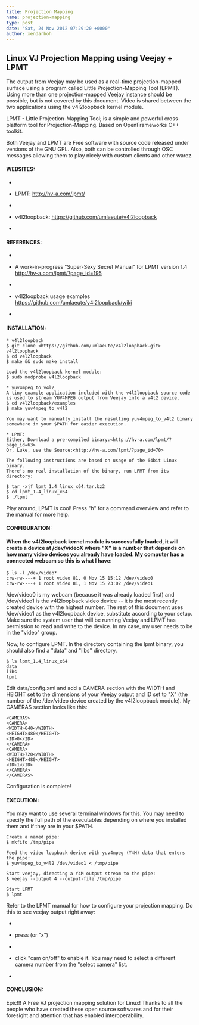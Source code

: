 ```yaml
---
title: Projection Mapping
name: projection-mapping
type: post
date: "Sat, 24 Nov 2012 07:29:20 +0000"
author: xendarboh
---
```

## Linux VJ Projection Mapping using Veejay + LPMT  
The output from Veejay may be used as a real-time projection-mapped surface using a program called Little Projection-Mapping Tool (LPMT). Using more than one projection-mapped Veejay instance should be possible, but is not covered by this document. Video is shared between the two applications using the v4l2loopback kernel module.  

LPMT - Little Projection-Mapping Tool; is a simple and powerful cross-platform tool for Projection-Mapping. Based on OpenFrameworks C++ toolkit.  

Both Veejay and LPMT are Free software with source code released under versions of the GNU GPL. Also, both can be controlled through OSC messages allowing them to play nicely with custom clients and other warez.  


#### WEBSITES:  


*     

*   LPMT: <http://hv-a.com/lpmt/>
*     

*   v4l2loopback: <https://github.com/umlaeute/v4l2loopback>
*     


#### REFERENCES:  


*     

*   A work-in-progress "Super-Sexy Secret Manual" for LPMT version 1.4 <http://hv-a.com/lpmt/?page_id=195>
*     

*   v4l2loopback usage examples <https://github.com/umlaeute/v4l2loopback/wiki>
*     


#### INSTALLATION:  


    * v4l2loopback  
    $ git clone <https://github.com/umlaeute/v4l2loopback.git> v4l2loopback  
    $ cd v4l2loopback  
    $ make && sudo make install  

    Load the v4l2loopback kernel module:  
    $ sudo modprobe v4l2loopback  

    * yuv4mpeg_to_v4l2  
    A tiny example application included with the v4l2loopback source code  
    is used to stream YUV4MPEG output from Veejay into a v4l2 device.  
    $ cd v4l2loopback/examples  
    $ make yuv4mpeg_to_v4l2  

    You may want to manually install the resulting yuv4mpeg_to_v4l2 binary  
    somewhere in your $PATH for easier execution.  

    * LPMT:  
    Either, Download a pre-compiled binary:<http://hv-a.com/lpmt/?page_id=63>  
    Or, Luke, use the Source:<http://hv-a.com/lpmt/?page_id=70>  

    The following instructions are based on usage of the 64bit Linux binary.  
    There's no real installation of the binary, run LPMT from its directory:  

    $ tar -xjf lpmt_1.4_linux_x64.tar.bz2  
    $ cd lpmt_1.4_linux_x64  
    $ ./lpmt

Play around, LPMT is cool! Press "h" for a command overview and refer to the manual for more help.  


#### CONFIGURATION:  


#### When the v4l2loopback kernel module is successfully loaded, it will create a device at /dev/videoX where "X" is a number that depends on how many video devices you already have loaded. My computer has a connected webcam so this is what I have:  


    $ ls -l /dev/video*  
    crw-rw----+ 1 root video 81, 0 Nov 15 15:12 /dev/video0  
    crw-rw----+ 1 root video 81, 1 Nov 15 23:02 /dev/video1

/dev/video0 is my webcam (because it was already loaded first) and /dev/video1 is the v4l2loopback video device -- it is the most recently created device with the highest number. The rest of this document uses /dev/video1 as the v4l2loopback device, substitute according to your setup. Make sure the system user that will be running Veejay and LPMT has permission to read and write to the device. In my case, my user needs to be in the "video" group.  

Now, to configure LPMT. In the directory containing the lpmt binary, you should also find a "data" and "libs" directory.  


    $ ls lpmt_1.4_linux_x64  
    data  
    libs  
    lpmt

Edit data/config.xml and add a CAMERA section with the WIDTH and HEIGHT set to the dimensions of your Veejay output and ID set to "X" (the number of the /dev/video device created by the v4l2loopback module). My CAMERAS section looks like this:  


    <CAMERAS>  
    <CAMERA>  
    <WIDTH>640</WIDTH>  
    <HEIGHT>480</HEIGHT>  
    <ID>0</ID>  
    </CAMERA>  
    <CAMERA>  
    <WIDTH>720</WIDTH>  
    <HEIGHT>480</HEIGHT>  
    <ID>1</ID>  
    </CAMERA>  
    </CAMERAS>

Configuration is complete!  


#### EXECUTION:  
You may want to use several terminal windows for this. You may need to specify the full path of the executables depending on where you installed them and if they are in your $PATH.  


    Create a named pipe:  
    $ mkfifo /tmp/pipe  

    Feed the video loopback device with yuv4mpeg (Y4M) data that enters the pipe:  
    $ yuv4mpeg_to_v4l2 /dev/video1 < /tmp/pipe  

    Start veejay, directing a Y4M output stream to the pipe:  
    $ veejay --output 4 --output-file /tmp/pipe  

    Start LPMT  
    $ lpmt

Refer to the LPMT manual for how to configure your projection mapping. Do this to see veejay output right away:  


*     

*   press <F2> (or "x")
*     

*   click "cam on/off" to enable it. You may need to select a different camera number from the "select camera" list.
*     


#### CONCLUSION:  
Epic!!! A Free VJ projection mapping solution for Linux! Thanks to all the people who have created these open source softwares and for their foresight and attention that has enabled interoperability.